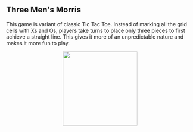 ## Three Men's Morris

This game is variant of classic Tic Tac Toe. Instead of marking all the grid cells with Xs and Os, players take turns to place only three pieces to first achieve a straight line. This gives it more of an unpredictable nature and makes it more fun to play.

<p align="center"><img src="../gh-pages/3MM Mockup 01.png" width="200"/></p>
